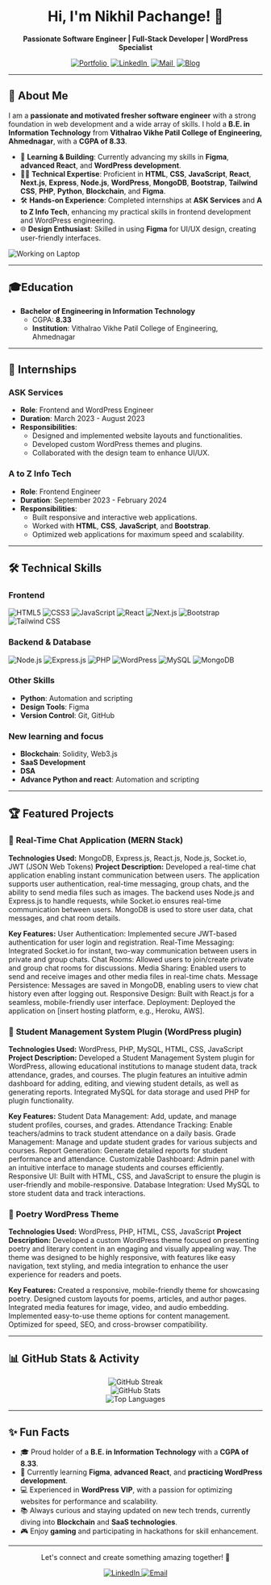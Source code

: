 <h1 align="center">Hi, I'm Nikhil Pachange! 👋</h1>

<p align="center">
  <b>Passionate Software Engineer | Full-Stack Developer | WordPress Specialist</b>
</p>

<p align="center">
  <!-- Portfolio Link -->
  <a href="https://portfolio-7d60b.web.app" target="_blank" style="margin-right: 4px;">
    <img src="https://img.shields.io/badge/Portfolio-%2312100E.svg?style=for-the-badge" alt="Portfolio" />
  </a>

  <!-- LinkedIn Link -->
  <a href="https://www.linkedin.com/in/nikhil-pachange-998093267/" target="_blank" style="margin-right: 4px;">
    <img src="https://img.shields.io/badge/LinkedIn-0A66C2?style=for-the-badge&logo=linkedin&logoColor=white" alt="LinkedIn" />
  </a>

  <!-- Email Link -->
  <a href="mailto:nikhil1pachange@gmail.com" target="_blank" style="margin-right: 4px;">
    <img src="https://img.shields.io/badge/Mail-D14836?style=for-the-badge&logo=gmail&logoColor=white" alt="Mail" />
  </a>

  <!-- Blog Link -->
  <a href="#" target="_blank">
    <img src="https://img.shields.io/badge/Blog-FFA500?style=for-the-badge&logo=hashnode&logoColor=white" alt="Blog" />
  </a>
</p>


---
## 🚀 About Me

I am a **passionate and motivated fresher software engineer** with a strong foundation in web development and a wide array of skills. I hold a **B.E. in Information Technology** from **Vithalrao Vikhe Patil College of Engineering, Ahmednagar**, with a **CGPA of 8.33**.

- 🌱 **Learning & Building**: Currently advancing my skills in **Figma**, **advanced React**, and **WordPress development**.
- 👨‍💻 **Technical Expertise**: Proficient in **HTML**, **CSS**, **JavaScript**, **React**, **Next.js**, **Express**, **Node.js**, **WordPress**, **MongoDB**, **Bootstrap**, **Tailwind CSS**, **PHP**, **Python**, **Blockchain**, and **Figma**.
- 🛠 **Hands-on Experience**: Completed internships at **ASK Services** and **A to Z Info Tech**, enhancing my practical skills in frontend development and WordPress engineering.
- 🌐 **Design Enthusiast**: Skilled in using **Figma** for UI/UX design, creating user-friendly interfaces.

![Working on Laptop](https://i.giphy.com/media/v1.Y2lkPTc5MGI3NjExZnBscW94ZTlwY2xwM3pqOXJwbDNvOXNzMnlnNWc3NHVnb2k5aGE0NCZlcD12MV9pbnRlcm5hbF9naWZfYnlfaWQmY3Q9Zw/qgQUggAC3Pfv687qPC/giphy.gif)

---

## 🎓Education

- **Bachelor of Engineering in Information Technology**
  - CGPA: **8.33**
  - **Institution**: Vithalrao Vikhe Patil College of Engineering, Ahmednagar

---

## 💼 Internships

### **ASK Services**

- **Role**: Frontend and WordPress Engineer
- **Duration**: March 2023 - August 2023
- **Responsibilities**:
  - Designed and implemented website layouts and functionalities.
  - Developed custom WordPress themes and plugins.
  - Collaborated with the design team to enhance UI/UX.

### **A to Z Info Tech**

- **Role**: Frontend Engineer
- **Duration**: September 2023 - February 2024
- **Responsibilities**:
  - Built responsive and interactive web applications.
  - Worked with **HTML**, **CSS**, **JavaScript**, and **Bootstrap**.
  - Optimized web applications for maximum speed and scalability.

---

## 🛠 Technical Skills

### Frontend
<p>
  <img src="https://img.shields.io/badge/HTML5-E34F26.svg?style=for-the-badge&logo=HTML5&logoColor=white" alt="HTML5" />
  <img src="https://img.shields.io/badge/CSS3-1572B6.svg?style=for-the-badge&logo=CSS3&logoColor=white" alt="CSS3" />
  <img src="https://img.shields.io/badge/JavaScript-F7DF1E.svg?style=for-the-badge&logo=JavaScript&logoColor=black" alt="JavaScript" />
  <img src="https://img.shields.io/badge/React-61DAFB.svg?style=for-the-badge&logo=React&logoColor=black" alt="React" />
  <img src="https://img.shields.io/badge/Next.js-000000.svg?style=for-the-badge&logo=Next.js&logoColor=white" alt="Next.js" />
  <img src="https://img.shields.io/badge/Bootstrap-563D7C.svg?style=for-the-badge&logo=Bootstrap&logoColor=white" alt="Bootstrap" />
  <img src="https://img.shields.io/badge/Tailwind_CSS-38B2AC.svg?style=for-the-badge&logo=Tailwind-CSS&logoColor=white" alt="Tailwind CSS" />
</p>

### Backend & Database
<p>
  <img src="https://img.shields.io/badge/Node.js-339933.svg?style=for-the-badge&logo=Node.js&logoColor=white" alt="Node.js" />
  <img src="https://img.shields.io/badge/Express.js-000000.svg?style=for-the-badge&logo=Express&logoColor=white" alt="Express.js" />
  <img src="https://img.shields.io/badge/PHP-777BB4.svg?style=for-the-badge&logo=PHP&logoColor=white" alt="PHP" />
  <img src="https://img.shields.io/badge/WordPress-21759B.svg?style=for-the-badge&logo=WordPress&logoColor=white" alt="WordPress" />
  <img src="https://img.shields.io/badge/MySQL-4479A1.svg?style=for-the-badge&logo=MySQL&logoColor=white" alt="MySQL" />
  <img src="https://img.shields.io/badge/MongoDB-47A248.svg?style=for-the-badge&logo=MongoDB&logoColor=white" alt="MongoDB" />
</p>

### Other Skills
- **Python**: Automation and scripting
- **Design Tools**: Figma
- **Version Control**: Git, GitHub

### New learning and focus
- **Blockchain**: Solidity, Web3.js
- **SaaS Development**
-  **DSA**
-  **Advance Python and react**: Automation and scripting

---

## 🏆 Featured Projects

### 🌟 **Real-Time Chat Application (MERN Stack)**

**Technologies Used:** MongoDB, Express.js, React.js, Node.js, Socket.io, JWT (JSON Web Tokens)
**Project Description:**
Developed a real-time chat application enabling instant communication between users. The application supports user authentication, real-time messaging, group chats, and the ability to send media files such as images. The backend uses Node.js and Express.js to handle requests, while Socket.io ensures real-time communication between users. MongoDB is used to store user data, chat messages, and chat room details.

**Key Features:**
User Authentication: Implemented secure JWT-based authentication for user login and registration.
Real-Time Messaging: Integrated Socket.io for instant, two-way communication between users in private and group chats.
Chat Rooms: Allowed users to join/create private and group chat rooms for discussions.
Media Sharing: Enabled users to send and receive images and other media files in real-time chats.
Message Persistence: Messages are saved in MongoDB, enabling users to view chat history even after logging out.
Responsive Design: Built with React.js for a seamless, mobile-friendly user interface.
Deployment: Deployed the application on [insert hosting platform, e.g., Heroku, AWS].


### 🌟 **Student Management System Plugin (WordPress plugin)**

**Technologies Used:** WordPress, PHP, MySQL, HTML, CSS, JavaScript
**Project Description:**
Developed a Student Management System plugin for WordPress, allowing educational institutions to manage student data, track attendance, grades, and courses. The plugin features an intuitive admin dashboard for adding, editing, and viewing student details, as well as generating reports. Integrated MySQL for data storage and used PHP for plugin functionality.

**Key Features:**
Student Data Management: Add, update, and manage student profiles, courses, and grades.
Attendance Tracking: Enable teachers/admins to track student attendance on a daily basis.
Grade Management: Manage and update student grades for various subjects and courses.
Report Generation: Generate detailed reports for student performance and attendance.
Customizable Dashboard: Admin panel with an intuitive interface to manage students and courses efficiently.
Responsive UI: Built with HTML, CSS, and JavaScript to ensure the plugin is user-friendly and mobile-responsive.
Database Integration: Used MySQL to store student data and track interactions.

### 🌟 **Poetry WordPress Theme**

**Technologies Used:** WordPress, PHP, HTML, CSS, JavaScript
**Project Description:**
Developed a custom WordPress theme focused on presenting poetry and literary content in an engaging and visually appealing way. The theme was designed to be highly responsive, with features like easy navigation, text styling, and media integration to enhance the user experience for readers and poets.

**Key Features:**
Created a responsive, mobile-friendly theme for showcasing poetry.
Designed custom layouts for poems, articles, and author pages.
Integrated media features for image, video, and audio embedding.
Implemented easy-to-use theme options for content management.
Optimized for speed, SEO, and cross-browser compatibility.

---

## 📊 GitHub Stats & Activity

<div align="center">
  <img src="https://github-readme-streak-stats.herokuapp.com/?user=nikhilpachange&theme=highcontrast&hide_border=true" alt="GitHub Streak" />
</div>

<div align="center">
  <img src="https://github-readme-stats.vercel.app/api?username=nikhilpachange&show_icons=true&theme=tokyonight&hide_border=true" alt="GitHub Stats" />
</div>

<div align="center">
  <img src="https://github-readme-stats.vercel.app/api/top-langs/?username=nikhilpachange&layout=compact&theme=tokyonight&hide_border=true" alt="Top Languages" />
</div>

---

## ✨ Fun Facts

- 🎓 Proud holder of a **B.E. in Information Technology** with a **CGPA of 8.33**.
- 🌱 Currently learning **Figma**, **advanced React**, and **practicing WordPress development**.
- 💻 Experienced in **WordPress VIP**, with a passion for optimizing websites for performance and scalability.
- 📚 Always curious and staying updated on new tech trends, currently diving into **Blockchain** and **SaaS technologies**.
- 🎮 Enjoy **gaming** and participating in hackathons for skill enhancement.

---

<p align="center">Let's connect and create something amazing together! 🤝</p>
<p align="center">
  <a href="https://www.linkedin.com/in/nikhil-pachange-998093267/" target="_blank">
    <img src="https://img.shields.io/badge/LinkedIn-0A66C2?style=for-the-badge&logo=linkedin&logoColor=white" alt="LinkedIn" />
  </a>
  <a href="mailto:nikhil1pachange@gmail.com" target="_blank">
    <img src="https://img.shields.io/badge/Email-D14836?style=for-the-badge&logo=gmail&logoColor=white" alt="Email" />
  </a>
</p>
